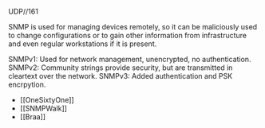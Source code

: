 UDP//161

SNMP is used for managing devices remotely, so it can be maliciously used to change configurations or to gain other information from infrastructure and even regular workstations if it is present. 

SNMPv1: Used for network management, unencrypted, no authentication.
SNMPv2: Community strings provide security, but are transmitted in cleartext over the network.
SNMPv3: Added authentication and PSK encrpytion. 

- [[OneSixtyOne]]
- [[SNMPWalk]]
- [[Braa]]
